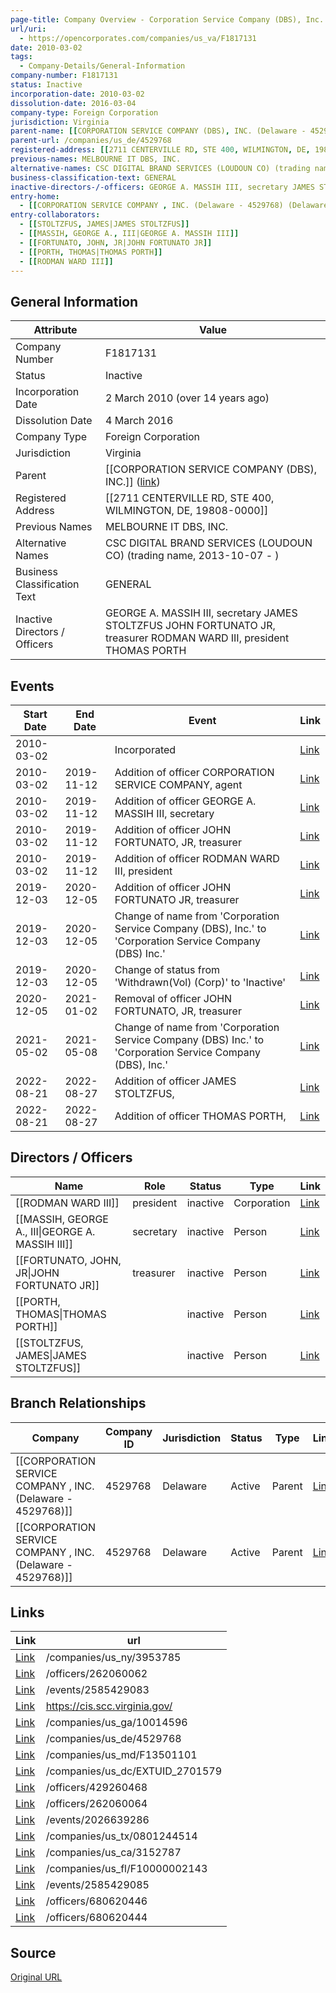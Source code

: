```yaml
---
page-title: Company Overview - Corporation Service Company (DBS), Inc. BRANCH (Virginia - F1817131)
url/uri:
  - https://opencorporates.com/companies/us_va/F1817131
date: 2010-03-02
tags:
  - Company-Details/General-Information
company-number: F1817131
status: Inactive
incorporation-date: 2010-03-02
dissolution-date: 2016-03-04
company-type: Foreign Corporation
jurisdiction: Virginia
parent-name: [[CORPORATION SERVICE COMPANY (DBS), INC. (Delaware - 4529768)]]
parent-url: /companies/us_de/4529768
registered-address: [[2711 CENTERVILLE RD, STE 400, WILMINGTON, DE, 19808-0000]]
previous-names: MELBOURNE IT DBS, INC.
alternative-names: CSC DIGITAL BRAND SERVICES (LOUDOUN CO) (trading name, 2013-10-07 - )
business-classification-text: GENERAL
inactive-directors-/-officers: GEORGE A. MASSIH III, secretary JAMES STOLTZFUS JOHN FORTUNATO JR, treasurer RODMAN WARD III, president THOMAS PORTH
entry-home:
  - [[CORPORATION SERVICE COMPANY , INC. (Delaware - 4529768) (Delaware)]]
entry-collaborators:
  - [[STOLTZFUS, JAMES|JAMES STOLTZFUS]]
  - [[MASSIH, GEORGE A., III|GEORGE A. MASSIH III]]
  - [[FORTUNATO, JOHN, JR|JOHN FORTUNATO JR]]
  - [[PORTH, THOMAS|THOMAS PORTH]]
  - [[RODMAN WARD III]]
---
```


## General Information
| Attribute          | Value                                       |
|--------------------|---------------------------------------------|
| Company Number     | F1817131                                    |
| Status             | Inactive                                    |
| Incorporation Date | 2 March 2010 (over 14 years ago)            |
| Dissolution Date   | 4 March 2016                                |
| Company Type       | Foreign Corporation                         |
| Jurisdiction       | Virginia                                    |
| Parent             | [[CORPORATION SERVICE COMPANY (DBS), INC.]] ([link](/companies/us_de/4529768)) |
| Registered Address | [[2711 CENTERVILLE RD, STE 400, WILMINGTON, DE, 19808-0000]] |
| Previous Names     | MELBOURNE IT DBS, INC.                      |
| Alternative Names  | CSC DIGITAL BRAND SERVICES (LOUDOUN CO) (trading name, 2013-10-07 - ) |
| Business Classification Text | GENERAL                                     |
| Inactive Directors / Officers | GEORGE A. MASSIH III, secretary JAMES STOLTZFUS JOHN FORTUNATO JR, treasurer RODMAN WARD III, president THOMAS PORTH |

## Events

| Start Date | End Date   | Event                                                   | Link |
|------------|------------|-------------------------------------------------------|------|
| 2010-03-02 |            | Incorporated                                            | [Link](https://opencorporates.com/events/720205256) |
| 2010-03-02 | 2019-11-12 | Addition of officer CORPORATION SERVICE COMPANY, agent  | [Link](https://opencorporates.com/events/1669372756) |
| 2010-03-02 | 2019-11-12 | Addition of officer GEORGE A. MASSIH III, secretary     | [Link](https://opencorporates.com/events/1669372774) |
| 2010-03-02 | 2019-11-12 | Addition of officer JOHN FORTUNATO, JR, treasurer       | [Link](https://opencorporates.com/events/1669372768) |
| 2010-03-02 | 2019-11-12 | Addition of officer RODMAN WARD III, president          | [Link](https://opencorporates.com/events/1669372762) |
| 2019-12-03 | 2020-12-05 | Addition of officer JOHN FORTUNATO JR, treasurer        | [Link](https://opencorporates.com/events/1914870659) |
| 2019-12-03 | 2020-12-05 | Change of name from 'Corporation Service Company (DBS), Inc.' to 'Corporation Service Company (DBS) Inc.' | [Link](https://opencorporates.com/events/1914870656) |
| 2019-12-03 | 2020-12-05 | Change of status from 'Withdrawn(Vol)   (Corp)' to 'Inactive' | [Link](https://opencorporates.com/events/1914870662) |
| 2020-12-05 | 2021-01-02 | Removal of officer JOHN FORTUNATO, JR, treasurer        | [Link](https://opencorporates.com/events/1926577787) |
| 2021-05-02 | 2021-05-08 | Change of name from 'Corporation Service Company (DBS) Inc.' to 'Corporation Service Company (DBS), Inc.' | [Link](https://opencorporates.com/events/2026639286) |
| 2022-08-21 | 2022-08-27 | Addition of officer JAMES STOLTZFUS,                    | [Link](https://opencorporates.com/events/2585429085) |
| 2022-08-21 | 2022-08-27 | Addition of officer THOMAS PORTH,                       | [Link](https://opencorporates.com/events/2585429083) |

## Directors / Officers
| Name                 | Role            | Status     | Type        | Link |
|----------------------|-----------------|------------|-------------|------|
| [[RODMAN WARD III]]  | president       | inactive   | Corporation | [Link](https://opencorporates.com/officers/262060062) |
| [[MASSIH, GEORGE A., III\|GEORGE A. MASSIH III]] | secretary       | inactive   | Person      | [Link](https://opencorporates.com/officers/262060064) |
| [[FORTUNATO, JOHN, JR\|JOHN FORTUNATO JR]] | treasurer       | inactive   | Person      | [Link](https://opencorporates.com/officers/429260468) |
| [[PORTH, THOMAS\|THOMAS PORTH]] |                 | inactive   | Person      | [Link](https://opencorporates.com/officers/680620444) |
| [[STOLTZFUS, JAMES\|JAMES STOLTZFUS]] |                 | inactive   | Person      | [Link](https://opencorporates.com/officers/680620446) |

## Branch Relationships
| Company                       | Company ID            | Jurisdiction         | Status   | Type       | Link                                | Start Date   | End Date     | Statement Link                      |
|--------------------------------|----------------------|----------------------|----------|------------|-------------------------------------|--------------|--------------|-------------------------------------|
| [[CORPORATION SERVICE COMPANY , INC. (Delaware - 4529768)]] | 4529768              | Delaware             | Active   | Parent     | [Link](https://opencorporates.com/companies/us_de/4529768) | 11 Apr 2008  | N/A          | [Statement](https://opencorporates.com/statements/14217123) |
| [[CORPORATION SERVICE COMPANY , INC. (Delaware - 4529768)]] | 4529768              | Delaware             | Active   | Parent     | [Link](https://opencorporates.com/companies/us_de/4529768) | 11 Apr 2008  | N/A          | [Statement](https://opencorporates.com/statements/972344660) |

## Links
| Link   | url                            
|--------|--------------------------------|
| [Link](/companies/us_ny/3953785) |/companies/us_ny/3953785      |
| [Link](/officers/262060062) |/officers/262060062           |
| [Link](/events/2585429083) |/events/2585429083            |
| [Link](https://cis.scc.virginia.gov/) |https://cis.scc.virginia.gov/ |
| [Link](/companies/us_ga/10014596) |/companies/us_ga/10014596     |
| [Link](/companies/us_de/4529768) |/companies/us_de/4529768      |
| [Link](/companies/us_md/F13501101) |/companies/us_md/F13501101    |
| [Link](/companies/us_dc/EXTUID_2701579) |/companies/us_dc/EXTUID_2701579|
| [Link](/officers/429260468) |/officers/429260468           |
| [Link](/officers/262060064) |/officers/262060064           |
| [Link](/events/2026639286) |/events/2026639286            |
| [Link](/companies/us_tx/0801244514) |/companies/us_tx/0801244514   |
| [Link](/companies/us_ca/3152787) |/companies/us_ca/3152787      |
| [Link](/companies/us_fl/F10000002143) |/companies/us_fl/F10000002143 |
| [Link](/events/2585429085) |/events/2585429085            |
| [Link](/officers/680620446) |/officers/680620446           |
| [Link](/officers/680620444) |/officers/680620444           |

## Source
[Original URL](https://opencorporates.com/companies/us_va/F1817131)
